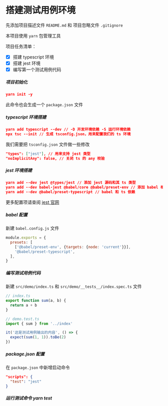 # 搭建测试用例环境

先添加项目描述文件 `README.md` 和 项目忽略文件 `.gitignore`

本项目使用 `yarn` 包管理工具

项目任务清单：

- [x] 搭建 typescript 环境
- [x] 搭建 jest 环境
- [x] 编写第一个测试用例代码

##### 项目初始化

```json
yarn init -y
```

此命令也会生成一个 `package.json` 文件

##### typescript 环境搭建

```json
yarn add typescript --dev // -D 开发环境依赖 -S 运行环境依赖
npx tsc --init // 生成 tsconfig.json，用来配置我们的 ts 环境
```

我们需要把 `tsconfig.json` 文件做一些修改

```json
"types": ["jest"], // 用来支持 jest 类型
"noImplicitAny": false, // 关闭 ts 的 any 校验
```

##### jest 环境搭建

```json
yarn add --dev jest @types/jest // 添加 jest 源码和其 ts 类型
yarn add --dev babel-jest @babel/core @babel/preset-env // 添加 babel 相关，为了使原本只支持 CommonJs 的 jest 可以使用 ESModule import 导入代码
yarn add --dev @babel/preset-typescript // babel 和 ts 依赖
```

更多配置项请查阅 [jest 官网](https://jestjs.io/)

##### babel 配置

新建 `babel.config.js` 文件

```js
module.exports = {
  presets: [
    ['@babel/preset-env', {targets: {node: 'current'}}],
    '@babel/preset-typescript',
  ],
}
```

##### 编写测试用例代码

新建 `src/demo/index.ts` 和 `src/demo/__tests__/index.spec.ts` 文件

```js
// index.ts
export function sum(a, b) {
  return a + b
}
```

```js
// demo.test.ts
import { sum } from '../index'

it('这是测试用例输出的内容', () => {
  expect(sum(1, 1)).toBe(2)
})
```

##### package.json 配置

在 `package.json` 中新增启动命令

```json
"scripts": {
  "test": "jest"
}
```

##### 运行测试命令 yarn test

